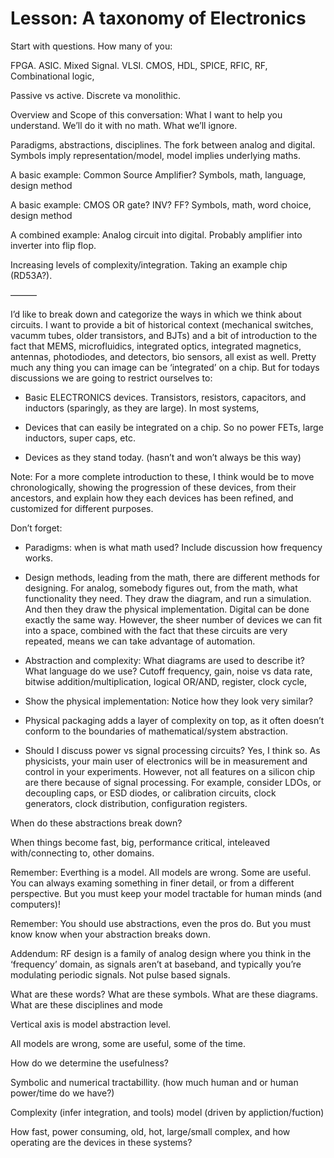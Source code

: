 # Lesson: A taxonomy of Electronics

Start with questions. How many of you:

FPGA. ASIC. Mixed Signal. VLSI. CMOS, HDL, SPICE, RFIC, RF, Combinational logic,

Passive vs active. Discrete va monolithic.

Overview and Scope of this conversation: What I want to help you understand. We’ll do it with no math. What we’ll ignore.

Paradigms, abstractions, disciplines. The fork between analog and digital. Symbols imply representation/model, model implies underlying maths.

A basic example: Common Source Amplifier?
Symbols, math, language, design method

A basic example: CMOS OR gate? INV? FF?
Symbols, math, word choice, design method

A combined example: Analog circuit into digital. Probably amplifier into inverter into flip flop.

Increasing levels of complexity/integration. Taking an example chip (RD53A?). 

———

I’d like to break down and categorize the ways in which we think about circuits. I want to provide a bit of historical context (mechanical switches, vacumm tubes, older transistors, and BJTs) and a bit of introduction to the fact that MEMS, microfluidics, integrated optics, integrated magnetics, antennas, photodiodes, and detectors, bio sensors, all exist as well. Pretty much any thing you can image can be ‘integrated’ on a chip. But for todays discussions we are going to restrict ourselves to:

- Basic ELECTRONICS devices. Transistors, resistors, capacitors, and inductors (sparingly, as they are large). In most systems, 

- Devices that can easily be integrated on a chip. So no power FETs, large inductors, super caps, etc.

- Devices as they stand today. (hasn’t and won’t always be this way)

Note: For a more complete introduction to these, I think would be to move chronologically, showing the progression of these devices, from their ancestors, and explain how they each devices has been refined, and customized for different purposes.






Don’t forget:

- Paradigms: when is what math used? Include discussion how frequency works.
- Design methods, leading from the math, there are different methods for designing. For analog, somebody figures out, from the math, what functionality they need. They draw the diagram, and run a simulation. And then they draw the physical implementation. Digital can be done exactly the same way. However, the sheer number of devices we can fit into a space, combined with the fact that these circuits are very repeated, means we can take advantage of automation.
- Abstraction and complexity: What diagrams are used to describe it? What language do we use? Cutoff frequency, gain, noise vs data rate, bitwise addition/multiplication, logical OR/AND, register, clock cycle, 
- Show the physical implementation: Notice how they look very similar?

- Physical packaging adds a layer of complexity on top, as it often doesn’t conform to the boundaries of mathematical/system abstraction.

- Should I discuss power vs signal processing circuits? Yes, I think so. As physicists, your main user of electronics will be in measurement and control in your experiments. However, not all features on a silicon chip are there because of signal processing. For example, consider LDOs, or decoupling caps, or ESD diodes, or calibration circuits, clock generators, clock distribution, configuration registers.

When do these abstractions break down?

When things become fast, big, performance critical, inteleaved with/connecting to, other domains.


Remember: Everthing is a model. All models are wrong. Some are useful. You can always examing something in finer detail, or from a different perspective. But you must keep your model tractable for human minds (and computers)!

Remember: You should use abstractions, even the pros do. But you must know know when your abstraction breaks down.

Addendum: RF design is a family of analog design where you think in the ‘frequency’ domain, as signals aren’t at baseband, and typically you’re modulating periodic signals. Not pulse based signals.


What are these words? What are these symbols. What are these diagrams. What are these disciplines and mode

Vertical axis is model abstraction level.

All models are wrong, some are useful, some of the time.

How do we determine the usefulness?

Symbolic and numerical tractabillity. (how much human and or human power/time do we have?)


Complexity (infer integration, and tools)
model (driven by appliction/fuction)


How fast, power consuming, old, hot, large/small complex, and how operating are the devices in these systems?

